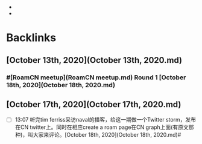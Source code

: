 - 
- 

# Backlinks
## [October 13th, 2020](October 13th, 2020.md)

### #[RoamCN meetup](RoamCN meetup.md) Round 1 [October 18th, 2020](October 18th, 2020.md)

## [October 17th, 2020](October 17th, 2020.md)
- [ ] 13:07 听完tim ferriss采访naval的播客，给这一期做一个Twitter storm，发布在CN twitter上。同时在相应create a roam page在CN graph上面(有原文那种)，叫大家来评论。[October 18th, 2020](October 18th, 2020.md)#

